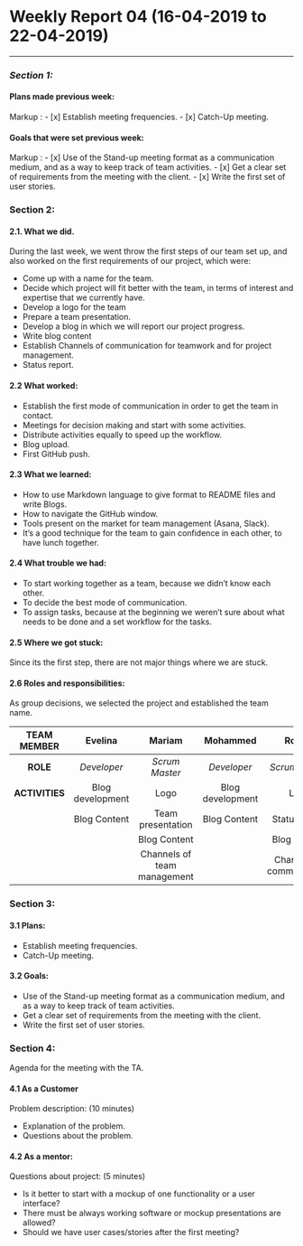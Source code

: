 #  Weekly Report 04 (16-04-2019 to 22-04-2019)
---
### ___Section 1:___
#### Plans made previous week:
 Markup : - [x] Establish meeting frequencies.
          - [x] Catch-Up meeting.
#### Goals that were set previous week:
 Markup : - [x] Use of the Stand-up meeting format as a communication medium, and as a way to keep track of team activities.
          - [x] Get a clear set of requirements from the meeting with the client.
          - [x] Write the first set of user stories.
          

### __Section 2:__

 #### 2.1. What we did.
 During the last week, we went throw the first steps of our team set up, and also worked on the first requirements of our project, which were:

- Come up with a name for the team.
- Decide which project will fit better with the team, in terms of interest and expertise that we currently have.
- Develop a logo for the team
- Prepare a team presentation.
- Develop a blog in which we will report our project progress.
- Write blog content
- Establish Channels of communication for teamwork and for project management.
- Status report.

#### 2.2 What worked:

- Establish the first mode of communication in order to get the team in contact.
- Meetings for decision making and start with some activities.
- Distribute activities equally to speed up the workflow.
- Blog upload.
- First GitHub push.

#### 2.3 What we learned:

- How to use Markdown language to give format to README files and write Blogs.
- How to navigate the GitHub window.
- Tools present on the market for team management (Asana, Slack).
- It’s a good technique for the team to gain confidence in each other, to have lunch together.

#### 2.4 What trouble we had:

- To start working together as a team, because we didn’t know each other.
- To decide the best mode of communication.
- To assign tasks, because at the beginning we weren’t sure about what needs to be done and a set workflow for the tasks.

#### 2.5 Where we got stuck:

Since its the first step, there are not major things where we are stuck.


#### 2.6 Roles and responsibilities:

As group decisions, we selected the project and established the team name.

|TEAM MEMBER | Evelina | Mariam | Mohammed | Ronald |
| :------: | :------: | :------: | :------: | :------: |
| __ROLE__       | _Developer_ |_Scrum Master_ | _Developer_|_Scrum Master_ |
| __ACTIVITIES__       |Blog development | Logo| Blog development|Logo |
|     |Blog Content |Team presentation |Blog Content |  Status report |
|     | |Blog Content | |Blog Content |
|     | |Channels of team management | |Channels of communication |

### __Section 3:__

#### 3.1 Plans:

- Establish meeting frequencies.
- Catch-Up meeting.

#### 3.2 Goals:

- Use of the Stand-up meeting format as a communication medium, and as a way to keep track of team activities.
- Get a clear set of requirements from the meeting with the client.
- Write the first set of user stories.

### __Section 4:__

Agenda for the meeting with the TA.

#### 4.1 As a Customer

Problem description: (10 minutes)
- Explanation of the problem.
- Questions about the problem.

#### 4.2 As a mentor:

Questions about project: (5 minutes)
- Is it better to start with a mockup of one functionality or a user interface?
- There must be always working software or mockup presentations are allowed?
- Should we have user cases/stories after the first meeting?
